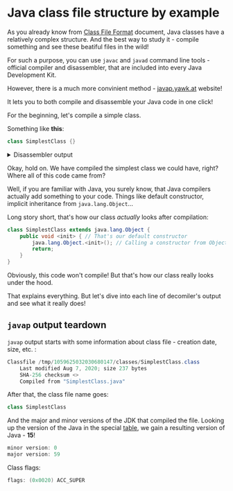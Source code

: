 # Java class file structure by example
As you already know from [Class File Format](Class%20File%20Format.md) document, Java classes have a relatively complex structure. And the best way to study it - compile something and see these beatiful files in the wild!

For such a purpose, you can use `javac` and `javad` command line tools - official compiler and disassembler, that are included into every Java Development Kit.

However, there is a much more convinient method - [javap.yawk.at](https://javap.yawk.at) website!

It lets you to both compile and disassemble your Java code in one click!

For the beginning, let's compile a simple class.

Something like **this**:
```java
class SimplestClass {}
```
<details>
  <summary>Disassembler output</summary>


	Classfile /tmp/1059625032030680147/classes/SimplestClass.class
		Last modified Aug 7, 2020; size 237 bytes
	  	SHA-256 checksum <>
		Compiled from "SimplestClass.java"
	class SimplestClass
		minor version: 0
		major version: 58
		flags: (0x0020) ACC_SUPER
		this_class: #7                          // SimplestClass
		super_class: #2                         // java/lang/Object
		interfaces: 0, fields: 0, methods: 1, attributes: 1

	Constant pool:
	   #1 = Methodref          #2.#3          // java/lang/Object."<init>":()V
	   #2 = Class              #4             // java/lang/Object
	   #3 = NameAndType        #5:#6          // "<init>":()V
	   #4 = Utf8               java/lang/Object
	   #5 = Utf8               <init>
	   #6 = Utf8               ()V
	   #7 = Class              #8             // SimplestClass
	   #8 = Utf8               SimplestClass
	   #9 = Utf8               Code
	  #10 = Utf8               LineNumberTable
	  #11 = Utf8               LocalVariableTable
	  #12 = Utf8               this
	  #13 = Utf8               LSimplestClass;
	  #14 = Utf8               SourceFile
	  #15 = Utf8               SimplestClass.java

	{
	  SimplestClass();
	    descriptor: ()V
	    flags: (0x0000)

	    Code:

	      stack=1, locals=1, args_size=1
	        start local 0           s// SimplestClass this
	         0: aload_0
	         1: invokespecial #1    // Method java/lang/Object."<init>":()V
	         4: return
	        end local 0 // SimplestClass this

	      LineNumberTable:

	      LocalVariableTable:

	        Start  Length  Slot  Name   Signature
	            0       5     0  this   LSimplestClass;

	}
	SourceFile: "SimplestClass.java"
</details>

Okay, hold on. We have compiled the simplest class we could have, right? Where all of this code came from?

Well, if you are familiar with Java, you surely know, that Java compilers actually add something to your code. Things like default constructor, implicit inheritance from `java.lang.Object`...

Long story short, that's how our class *actually* looks after compilation:

```java
class SimplestClass extends java.lang.Object {
    public void <init> { // That's our default constructor
        java.lang.Object.<init>(); // Calling a constructor from Object
        return;
    }
}
```

Obviously, this code won't compile! But that's how our class really looks under the hood.

That explains everything. But let's dive into each line of decomiler's output and see what it really does!
## `javap` output teardown

`javap` output starts with some information about class file - creation date, size, etc. :
```java
Classfile /tmp/1059625032030680147/classes/SimplestClass.class
	Last modified Aug 7, 2020; size 237 bytes
  	SHA-256 checksum <>
	Compiled from "SimplestClass.java"
```

After that, the class file name goes:
```java
class SimplestClass
```

And the major and minor versions of the JDK that compiled the file. Looking up the version of the Java in the special [table](/doc/Reference/Java%20major%20versions.md), we gain a resulting version of Java - **15**!
```java
minor version: 0
major version: 59
```

Class flags:
```java
flags: (0x0020) ACC_SUPER
```